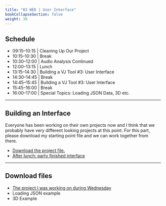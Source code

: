 ```yaml
---
title: "03 WED | User Interface"
bookCollapseSection: false
weight: 30
---
```


## Schedule

- 09:15–10:15 | Cleaning Up Our Project
- 10:15–10:30 | Break
- 10:30–12:00 | Audio Analysis Continued
- 12:00–13:15 | Lunch
- 13:15–14:30 | Building a VJ Tool #3: User Interface
- 14:30–14:45 | Break
- 14:45–15:45 | Building a VJ Tool #3: User Interface
- 15:45–16:00 | Break
- 16:00–17:00 | Special Topics: Loading JSON Data, 3D etc.

---

## Building an Interface

Everyone has been working on their own projects now and I think that we probably have very different looking projects at this point. For this part, please download my starting point file and we can work together from there.

- [Download the project file.](./files/wednesday_starting_point.zip)
- [After lunch: party finished interface](./files/wednesday_starting_point_done.zip)

---

## Download files

- [The project I was working on during Wednesday](#)
- Loading JSON example
- 3D Example
